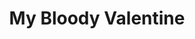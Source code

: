 ---
title: "My Bloody Valentine"
summary: "My Bloody Valentine are an Irish-English rock band. Initially active from 1985 to 1993, MBV reunited for an international tour in 2007, and, after a gap of 21 years, released its third LP in 2013. In addition to a steady stream of remasters, mainstay and leader has promised, on numerous occasions, a variety of forthcoming EPs and full-lengths."
image: "my-bloody-valentine.jpg"
apple_music_artist_url: "https://music.apple.com/gb/artist/my-bloody-valentine/206711"
---